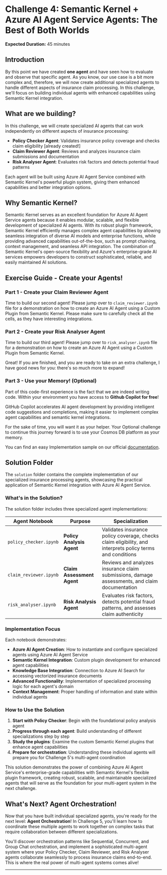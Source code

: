 # Challenge 4: Semantic Kernel + Azure AI Agent Service Agents: The Best of Both Worlds

**Expected Duration:** 45 minutes

## Introduction
By this point we have created **one agent** and have seen how to evaluate and observe that specific agent. As you know, our use case is a bit more complex and, therefore, we will now create additional specialized agents to handle different aspects of insurance claim processing. In this challenge, we'll focus on building individual agents with enhanced capabilities using Semantic Kernel integration.

## What are we building?
In this challenge, we will create specialized AI agents that can work independently on different aspects of insurance processing:

- **Policy Checker Agent**: Validates insurance policy coverage and checks claim eligibility [already created!]
- **Claim Reviewer Agent**: Reviews and analyzes insurance claim submissions and documentation  
- **Risk Analyser Agent**: Evaluates risk factors and detects potential fraud patterns

Each agent will be built using Azure AI Agent Service combined with Semantic Kernel's powerful plugin system, giving them enhanced capabilities and better integration options.

## Why Semantic Kernel?
Semantic Kernel serves as an excellent foundation for Azure AI Agent Service agents because it enables modular, scalable, and flexible development of specialized AI agents. With its robust plugin framework, Semantic Kernel efficiently manages complex agent capabilities by allowing seamless integration of diverse AI models and enterprise functions, while providing advanced capabilities out-of-the-box, such as prompt chaining, context management, and seamless API integration. The combination of Semantic Kernel's open-source flexibility and Azure's enterprise-grade AI services empowers developers to construct sophisticated, reliable, and easily maintained AI solutions.

## Exercise Guide - Create your Agents!

### Part 1 - Create your Claim Reviewer Agent

Time to build our second agent! Please jump over to `claim_reviewer.ipynb` file for a demonstration on how to create an Azure AI Agent using a Custom Plugin from Semantic Kernel. Please make sure to carefully check all the cells, as they have interesting integrations.

### Part 2 - Create your Risk Analyser Agent

Time to build our third agent! Please jump over to `risk_analyser.ipynb` file for a demonstration on how to create an Azure AI Agent using a Custom Plugin from Semantic Kernel.

Great! If you are finished, and you are ready to take on an extra challenge, I have good news for you: there's so much more to expand! 

### Part 3 - Use your Memory! (Optional)
Part of this code-first experience is the fact that we are indeed writing code. Within your environment you have access to **Github Copilot for free**! 

GitHub Copilot accelerates AI agent development by providing intelligent code suggestions and completions, making it easier to implement complex agent capabilities and semantic kernel integrations.

For the sake of time, you will want it as your helper. Your Optional challenge to continue this journey forward is to use your Cosmos DB platform as your memory. 

You can find an easy Implementation sample on our official [documentation](https://learn.microsoft.com/en-us/azure/cosmos-db/ai-agents#implementation-sample).


## Solution Folder

The `solution` folder contains the complete implementation of our specialized insurance processing agents, showcasing the practical application of Semantic Kernel integration with Azure AI Agent Service.

### What's in the Solution?

The solution folder includes three specialized agent implementations:

| Agent Notebook | Purpose | Specialization |
|----------------|---------|----------------|
| `policy_checker.ipynb` | **Policy Analysis Agent** | Validates insurance policy coverage, checks claim eligibility, and interprets policy terms and conditions |
| `claim_reviewer.ipynb` | **Claim Assessment Agent** | Reviews and analyzes insurance claim submissions, damage assessments, and claim documentation |
| `risk_analyser.ipynb` | **Risk Analysis Agent** | Evaluates risk factors, detects potential fraud patterns, and assesses claim authenticity |

### Implementation Focus

Each notebook demonstrates:

- **Azure AI Agent Creation**: How to instantiate and configure specialized agents using Azure AI Agent Service
- **Semantic Kernel Integration**: Custom plugin development for enhanced agent capabilities
- **Knowledge Base Integration**: Connection to Azure AI Search for accessing vectorized insurance documents
- **Advanced Functionality**: Implementation of specialized processing logic for each agent's domain
- **Context Management**: Proper handling of information and state within individual agents

### How to Use the Solution

1. **Start with Policy Checker**: Begin with the foundational policy analysis agent
2. **Progress through each agent**: Build understanding of different specializations step by step
3. **Study the plugins**: Examine the custom Semantic Kernel plugins that enhance agent capabilities
4. **Prepare for orchestration**: Understanding these individual agents will prepare you for Challenge 5's multi-agent coordination

This solution demonstrates the power of combining Azure AI Agent Service's enterprise-grade capabilities with Semantic Kernel's flexible plugin framework, creating robust, scalable, and maintainable specialized agents that will serve as the foundation for your multi-agent system in the next challenge.


## What's Next? Agent Orchestration!

Now that you have built individual specialized agents, you're ready for the next level: **Agent Orchestration**! In Challenge 5, you'll learn how to coordinate these multiple agents to work together on complex tasks that require collaboration between different specializations. 

You'll discover orchestration patterns like Sequential, Concurrent, and Group Chat orchestration, and implement a sophisticated multi-agent system where your Policy Checker, Claim Reviewer, and Risk Analyser agents collaborate seamlessly to process insurance claims end-to-end. This is where the real power of multi-agent systems comes alive!

---